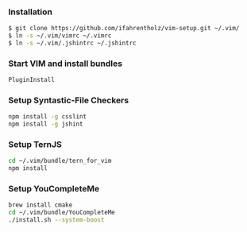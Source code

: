 ### Installation

```bash
$ git clone https://github.com/ifahrentholz/vim-setup.git ~/.vim/
$ ln -s ~/.vim/vimrc ~/.vimrc
$ ln -s ~/.vim/.jshintrc ~/.jshintrc
```

### Start VIM and install bundles 
```bash
PluginInstall
```

### Setup Syntastic-File Checkers
```bash
npm install -g csslint
npm install -g jshint
```

### Setup TernJS
```bash
cd ~/.vim/bundle/tern_for_vim
npm install
```

### Setup YouCompleteMe
```bash
brew install cmake
cd ~/.vim/bundle/YouCompleteMe
./install.sh --system-boost
```

